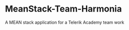 MeanStack-Team-Harmonia
=======================

A MEAN stack application for a Telerik Academy team work
